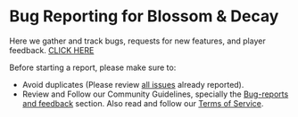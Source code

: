 # Bug Reporting for Blossom &amp; Decay
Here we gather and track bugs, requests for new features, and player feedback. 
[CLICK HERE](https://github.com/konspiracy-games/blossom-and-decay/issues/new/choose)

Before starting a report, please make sure to:
- Avoid duplicates (Please review [all issues](https://github.com/konspiracy-games/blossom-and-decay/issues) already reported).
- Review and Follow our Community Guidelines, specially the [Bug-reports and feedback](https://www.blossomanddecay.com/community_guidelines.html#Bug_Reports) section. Also read and follow our [Terms of Service](https://www.blossomanddecay.com/terms_of_service.html).
